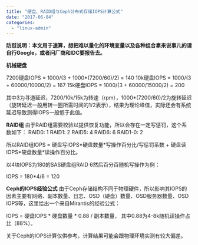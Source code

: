 ```yaml
---
title: "硬盘、RAID组与Ceph分布式存储IOPS计算公式"
date: "2017-06-04"
categories: 
  - "linux-admin"
---
```


**防怼说明：本文用于速算，想把难以量化的环境变量以及各种组合拿来说事儿的请自行Google，或者问厂商和IDC要报告去。**

**机械硬盘**

7200硬盘IOPS = 1000/(3 + 1000\*(7200/60)/2) = 140
10k硬盘IOPS = 1000/(3 + 60000/10000/2) = 167
15k硬盘IOPS = 1000/(3 + 60000/15000/2) = 200

其中3为寻道延迟，7200/10k/15k为转速（rpm），1000\*(7200/60)/2为旋转延迟（旋转延迟一般用转一圈所需时间的1/2表示），结果为理论峰值，实际还会有系统延迟导致测得IOPS一般低于此值。

**RAID组** 由于RAID组需要校验以提供恢复功能，所以会存在一定写惩罚，这个系数如下： RAID0: 1 RAID1: 2 RAID5: 4 RAID6: 6 RAID1-0: 2

所以RAID组IOPS = 硬盘写IOPS\*硬盘数量\*写操作百分比/写惩罚系数 + 硬盘读IOPS\*硬盘数量\*读操作百分比。

以4块IOPS为180的SAS硬盘组RAID 6然后百分百随机写操作为例：

IOPS = 180\*4/6 = 120

**Ceph的IOPS经验公式** 由于Ceph存储结构不同于物理硬件，所以影响其IOPS的因素主要有网络、副本数量、日志、OSD（硬盘）数量、OSD服务器数量、OSD IOPS等，这里给出一个来自Mirantis的经验公式：

IOPS = 硬盘IOPS \* 硬盘数量 \* 0.88 / 副本数量，
其中0.88为4-8k随机读操作占比（88%）。

关于Ceph的IOPS计算仅供参考，计算结果可能会跟物理环境实测有较大偏差。
